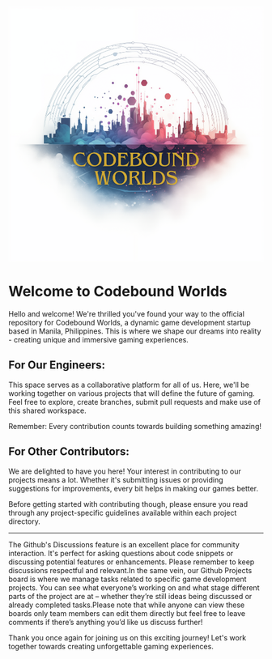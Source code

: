 ![Codebound Worlds Logo](../assets/logo.png)

# Welcome to Codebound Worlds

Hello and welcome! We're thrilled you've found your way to the official repository for Codebound Worlds, a dynamic game development startup based in Manila, Philippines. This is where we shape our dreams into reality - creating unique and immersive gaming experiences.

## For Our Engineers:

This space serves as a collaborative platform for all of us. Here, we'll be working together on various projects that will define the future of gaming. Feel free to explore, create branches, submit pull requests and make use of this shared workspace.

Remember: Every contribution counts towards building something amazing!

## For Other Contributors:

We are delighted to have you here! Your interest in contributing to our projects means a lot. Whether it's submitting issues or providing suggestions for improvements, every bit helps in making our games better.

Before getting started with contributing though, please ensure you read through any project-specific guidelines available within each project directory.

---

The Github's Discussions feature is an excellent place for community interaction. It's perfect for asking questions about code snippets or discussing potential features or enhancements. Please remember to keep discussions respectful and relevant.In the same vein, our Github Projects board is where we manage tasks related to specific game development projects. You can see what everyone’s working on and what stage different parts of the project are at – whether they’re still ideas being discussed or already completed tasks.Please note that while anyone can view these boards only team members can edit them directly but feel free to leave comments if there’s anything you’d like us discuss further!

Thank you once again for joining us on this exciting journey! Let's work together towards creating unforgettable gaming experiences.
